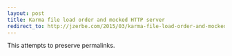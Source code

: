 ```yaml
---
layout: post
title: Karma file load order and mocked HTTP server
redirect_to: http://jzerbe.com/2015/03/karma-file-load-order-and-mocked-http-server/
---
```

This attempts to preserve permalinks.
